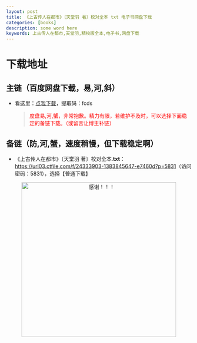 ```yaml
---
layout: post
title: 《上古传人在都市》〔天堂羽 著〕校对全本 txt 电子书网盘下载
categories: [books]
description: some word here
keywords: 上古传人在都市,天堂羽,精校版全本,电子书,网盘下载
---
```


# 下载地址

## 主链（百度网盘下载，易,河,斜）

- 看这里：[点我下载](https://pan.baidu.com/s/1iMXUbSbtZQZjDcqDmnWUyw?pwd=fcds)，提取码：fcds

  > <p style="color:red" >度盘易,河,蟹，非常抱歉。精力有限，若维护不及时，可以选择下面稳定的备链下载。（或留言让博主补链）</p>

## 备链（防,河,蟹，速度稍慢，但下载稳定啊）

- 《上古传人在都市》〔天堂羽 著〕校对全本.**txt**：<https://url03.ctfile.com/f/24333903-1383845647-e7460d?p=5831>（访问密码：5831），选择【普通下载】

<div align="center"><img src="https://pic.imgdb.cn/item/6707df6bd29ded1a8ce37031.gif" alt="感谢！！！" width="420px" height="auto"/></div>
